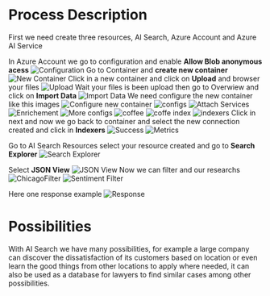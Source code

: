 # Process Description 
First we need create three resources, AI Search, Azure Account and Azure AI Service

In Azure Account we go to configuration and enable **Allow Blob anonymous acess**
![Configuration](https://github.com/devRenatoRodrigues/AI900-Fundamentals-Bootcamp/assets/115325126/ee11e1f7-c728-4b6c-9786-a3fce71d70f3)
Go to Container and **create new container**
![New Container](https://github.com/devRenatoRodrigues/AI900-Fundamentals-Bootcamp/assets/115325126/422fa1b2-b4d4-446c-bb05-2cf222599da6)
Click in a new container and click on **Upload** and browser your files
![Upload](https://github.com/devRenatoRodrigues/AI900-Fundamentals-Bootcamp/assets/115325126/c315c364-189e-40c1-88d5-69d5be972fc0)
Wait your files is been upload then go to Overwiew and click on **Import Data**
![Import Data](https://github.com/devRenatoRodrigues/AI900-Fundamentals-Bootcamp/assets/115325126/020abc84-8042-4947-9722-321d5ad8bbf8)
We need configure the new container like this images
![Configure new container](https://github.com/devRenatoRodrigues/AI900-Fundamentals-Bootcamp/assets/115325126/b5f6d9f2-d1e5-4a76-8d03-715cc9273b58)
![configs](https://github.com/devRenatoRodrigues/AI900-Fundamentals-Bootcamp/assets/115325126/4076105c-cd7a-4659-b2e3-9e46a0d14abb)
![Attach Services](https://github.com/devRenatoRodrigues/AI900-Fundamentals-Bootcamp/assets/115325126/e982227b-4991-40a1-a878-fbb4afa30864)
![Enrichement](https://github.com/devRenatoRodrigues/AI900-Fundamentals-Bootcamp/assets/115325126/4fea4b6e-d9c3-41d4-b9dd-a79f5d8eafed)
![More configs](https://github.com/devRenatoRodrigues/AI900-Fundamentals-Bootcamp/assets/115325126/992fc4f0-2c16-4f9b-ad9d-f3207b284722)
![coffee](https://github.com/devRenatoRodrigues/AI900-Fundamentals-Bootcamp/assets/115325126/25e12ceb-946a-47e6-8d80-b32c81660255)
![coffe index](https://github.com/devRenatoRodrigues/AI900-Fundamentals-Bootcamp/assets/115325126/2681ba53-962d-4709-be77-eb0627c626c0)
![indexers](https://github.com/devRenatoRodrigues/AI900-Fundamentals-Bootcamp/assets/115325126/914be531-bc29-4dd6-b2dc-ab86b5b37ca0)
Click in next and now we go back to container and select the new connection created and click in **Indexers**
![Success](https://github.com/devRenatoRodrigues/AI900-Fundamentals-Bootcamp/assets/115325126/196aa90b-2a10-4e3c-9a21-6788dcbd88e0)
![Metrics](https://github.com/devRenatoRodrigues/AI900-Fundamentals-Bootcamp/assets/115325126/babedcb1-3a8c-467b-a94c-b2cbab315dc4)

Go to AI Search Resources select your resource created and go to **Search Explorer**
![Search Explorer](https://github.com/devRenatoRodrigues/AI900-Fundamentals-Bootcamp/assets/115325126/72fdf330-ecc1-4d86-809b-1e0b0a6188fc)

Select **JSON View**
![JSON View](https://github.com/devRenatoRodrigues/AI900-Fundamentals-Bootcamp/assets/115325126/1ec5f2ba-9256-4c6b-9615-a8321b34bf3f)
Now we can filter and our researchs
![ChicagoFilter](https://github.com/devRenatoRodrigues/AI900-Fundamentals-Bootcamp/assets/115325126/22251902-b6bc-4f13-bf2f-05439ec54dd5)
![Sentiment Filter](https://github.com/devRenatoRodrigues/AI900-Fundamentals-Bootcamp/assets/115325126/a25b8592-b7fc-4950-8b99-31eb178404be)

Here one response example
![Response](https://github.com/devRenatoRodrigues/AI900-Fundamentals-Bootcamp/assets/115325126/16523538-b14b-4f9a-b0a5-f28b09a9be75)


# Possibilities
With AI Search we have many possibilities, for example a large company can discover the dissatisfaction of its customers based on location or even learn the good things from other locations to apply where needed, it can also be used as a database for lawyers to find similar cases among other possibilities.
